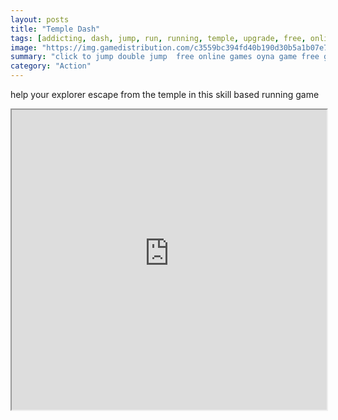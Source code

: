 ```yaml
---
layout: posts
title: "Temple Dash"
tags: [addicting, dash, jump, run, running, temple, upgrade, free, online, games, oyna, game, free, games, play, play, games]
image: "https://img.gamedistribution.com/c3559bc394fd40b190d30b5a1b07e7c3.jpg"
summary: "click to jump double jump  free online games oyna game free games play play games"
category: "Action"
---
```


help your explorer escape from the temple in this skill based running game

<iframe width="100%" height="480px;" src="https://html5.gamedistribution.com/c3559bc394fd40b190d30b5a1b07e7c3/"></iframe>